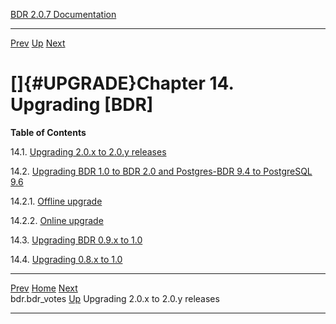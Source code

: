   [BDR 2.0.7 Documentation](README.md)                                                                 
  --------------------------------------------------------------- ---------------------------------- -- -----------------------------------------------------------------------
  [Prev](catalog-bdr-votes.md "bdr.bdr_votes")   [Up](manual.md)        [Next](x4376.md "Upgrading 2.0.x to 2.0.y releases")  


# []{#UPGRADE}Chapter 14. Upgrading [BDR]

**Table of Contents**

14.1. [Upgrading 2.0.x to 2.0.y releases](x4376.md)

14.2. [Upgrading BDR 1.0 to BDR 2.0 and Postgres-BDR 9.4 to PostgreSQL
9.6](x4379.md)

14.2.1. [Offline upgrade](x4379.md#AEN4385)

14.2.2. [Online upgrade](x4379.md#AEN4409)

14.3. [Upgrading BDR 0.9.x to 1.0](x4492.md)

14.4. [Upgrading 0.8.x to 1.0](x4496.md)



  ----------------------------------------------- ----------------------------------- -----------------------------------
  [Prev](catalog-bdr-votes.md)    [Home](README.md)    [Next](x4376.md)  
  bdr.bdr_votes                                    [Up](manual.md)     Upgrading 2.0.x to 2.0.y releases
  ----------------------------------------------- ----------------------------------- -----------------------------------
